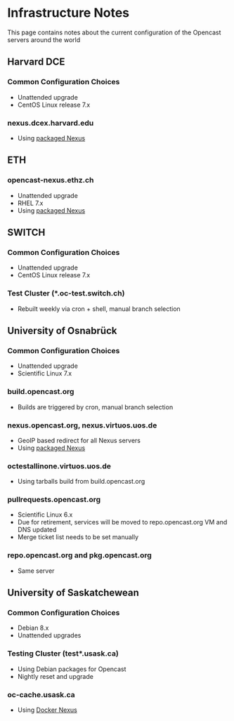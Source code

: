 Infrastructure Notes
====================

This page contains notes about the current configuration of the Opencast servers around the world


Harvard DCE
-----------

### Common Configuration Choices

- Unattended upgrade
- CentOS Linux release 7.x

### nexus.dcex.harvard.edu

- Using [packaged Nexus](https://copr.fedorainfracloud.org/coprs/lkiesow/nexus-oss/)


ETH
---

### opencast-nexus.ethz.ch

- Unattended upgrade
- RHEL 7.x
- Using [packaged Nexus](https://copr.fedorainfracloud.org/coprs/lkiesow/nexus-oss/)


SWITCH
------

### Common Configuration Choices

- Unattended upgrade
- CentOS Linux release 7.x

### Test Cluster (\*.oc-test.switch.ch)

- Rebuilt weekly via cron + shell, manual branch selection


University of Osnabrück
-----------------------

### Common Configuration Choices

- Unattended upgrade
- Scientific Linux 7.x

### build.opencast.org

- Builds are triggered by cron, manual branch selection

### nexus.opencast.org, nexus.virtuos.uos.de

- GeoIP based redirect for all Nexus servers
- Using [packaged Nexus](https://copr.fedorainfracloud.org/coprs/lkiesow/nexus-oss/)

### octestallinone.virtuos.uos.de

- Using tarballs build from build.opencast.org

### pullrequests.opencast.org

- Scientific Linux 6.x
- Due for retirement, services will be moved to repo.opencast.org VM and DNS updated
- Merge ticket list needs to be set manually

### repo.opencast.org and pkg.opencast.org

- Same server


University of Saskatchewean
---------------------------

### Common Configuration Choices

- Debian 8.x
- Unattended upgrades

### Testing Cluster (test\*.usask.ca)

- Using Debian packages for Opencast
- Nightly reset and upgrade

### oc-cache.usask.ca

- Using [Docker Nexus](https://hub.docker.com/r/lkiesow/opencast-nexus-oss/)
